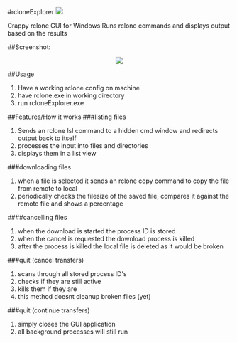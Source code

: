 #rcloneExplorer ![](http://i.imgur.com/T4We4ZK.png) 

Crappy rclone GUI for Windows
Runs rclone commands and displays output based on the results

##Screenshot:
<p align="center">
  <img src="http://i.imgur.com/wTQ1jcw.gif"/>
</p>

##Usage
1. Have a working rclone config on machine
2. have rclone.exe in working directory
3. run rcloneExplorer.exe

##Features/How it works
###listing files
1. Sends an rclone lsl command to a hidden cmd window and redirects output back to itself
2. processes the input into files and directories
3. displays them in a list view

###downloading files
1. when a file is selected it sends an rclone copy command to copy the file from remote to local
2. periodically checks the filesize of the saved file, compares it against the remote file and shows a percentage

####cancelling files
1. when the download is started the process ID is stored
2. when the cancel is requested the download process is killed
3. after the process is killed the local file is deleted as it would be broken

###quit (cancel transfers)
1. scans through all stored process ID's
2. checks if they are still active
3. kills them if they are
4. this method doesnt cleanup broken files (yet)

###quit (continue transfers)
1. simply closes the GUI application
2. all background processes will still run
